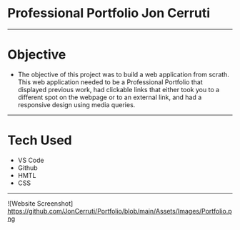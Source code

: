 # Professional Portfolio Jon Cerruti 
--- 
# Objective
- The objective of this project was to build a web application from scrath. This web application needed to be a Professional Portfolio that displayed previous work, had clickable links that either took you to a different spot on the webpage or to an external link, and had a responsive design using media queries. 
---
# Tech Used
- VS Code
- Github
- HMTL 
- CSS
---
![Website Screenshot] https://github.com/JonCerruti/Portfolio/blob/main/Assets/Images/Portfolio.png